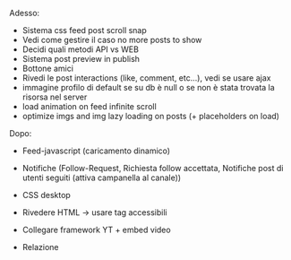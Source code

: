 Adesso:
- Sistema css feed post scroll snap
- Vedi come gestire il caso no more posts to show
- Decidi quali metodi API vs WEB
- Sistema post preview in publish
- Bottone amici
- Rivedi le post interactions (like, comment, etc...), vedi se usare ajax
- immagine profilo di default se su db è null o se non è stata trovata la risorsa nel server
- load animation on feed infinite scroll
- optimize imgs and img lazy loading on posts (+ placeholders on load)

Dopo:

- Feed-javascript (caricamento dinamico)

- Notifiche (Follow-Request, Richiesta follow accettata, Notifiche post di utenti seguiti (attiva campanella al canale))

- CSS desktop
- Rivedere HTML -> usare tag accessibili

- Collegare framework YT + embed video
- Relazione
